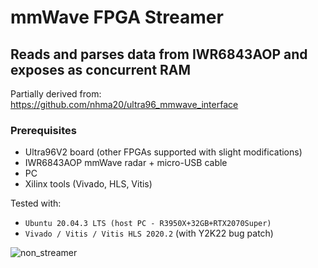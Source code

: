 mmWave FPGA Streamer
============================================================================

Reads and parses data from IWR6843AOP and exposes as concurrent RAM
----------------------------------------------------------------------------

Partially derived from: https://github.com/nhma20/ultra96_mmwave_interface

### Prerequisites
- Ultra96V2 board (other FPGAs supported with slight modifications)
- IWR6843AOP mmWave radar + micro-USB cable
- PC
- Xilinx tools (Vivado, HLS, Vitis)




Tested with:
- `Ubuntu 20.04.3 LTS (host PC - R3950X+32GB+RTX2070Super)`
- `Vivado / Vitis / Vitis HLS 2020.2` (with Y2K22 bug patch)

![non_streamer](https://user-images.githubusercontent.com/76950970/160352027-58168aef-a056-4414-9218-6bcbf3366ebc.png)
